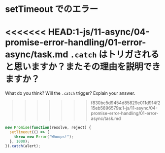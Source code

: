 # setTimeout でのエラー

<<<<<<< HEAD:1-js/11-async/04-promise-error-handling/01-error-async/task.md
`.catch` はトリガされると思いますか？またその理由を説明できますか？
=======
What do you think? Will the `.catch` trigger? Explain your answer.
>>>>>>> f830bc5d9454d85829e011d914f215eb5896579a:1-js/11-async/04-promise-error-handling/01-error-async/task.md

```js
new Promise(function(resolve, reject) {
  setTimeout(() => {
    throw new Error("Whoops!");
  }, 1000);
}).catch(alert);
```
